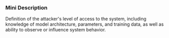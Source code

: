 ### Mini Description

Definition of the attacker's level of access to the system, including knowledge of model architecture, parameters, and training data, as well as ability to observe or influence system behavior.
